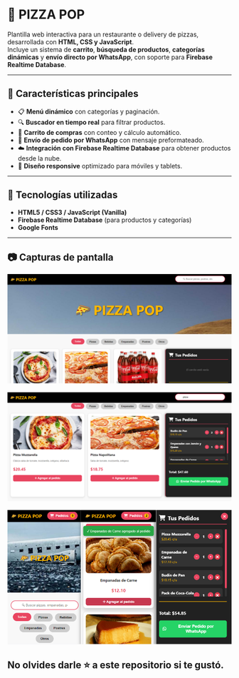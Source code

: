 # 🍕 PIZZA POP

Plantilla web interactiva para un restaurante o delivery de pizzas, desarrollada con **HTML, CSS y JavaScript**.  
Incluye un sistema de **carrito**, **búsqueda de productos**, **categorías dinámicas** y **envío directo por WhatsApp**, con soporte para **Firebase Realtime Database**.

---

## 🚀 Características principales

- 📋 **Menú dinámico** con categorías y paginación.  
- 🔍 **Buscador en tiempo real** para filtrar productos.  
- 🏡 **Carrito de compras** con conteo y cálculo automático.  
- 💬 **Envío de pedido por WhatsApp** con mensaje preformateado.  
- ☁️ **Integración con Firebase Realtime Database** para obtener productos desde la nube.  
- 📱 **Diseño responsive** optimizado para móviles y tablets.

---

## 🚀 Tecnologías utilizadas

- **HTML5 / CSS3 / JavaScript (Vanilla)**  
- **Firebase Realtime Database** (para productos y categorías)  
- **Google Fonts**

---

## 📷 Capturas de pantalla

![PIZZA POP](img/image1.png)
<br></br>
![PIZZA POP](img/image2.png)
<br></br>
![PIZZA POP](img/image3.png)

## No olvides darle ⭐ a este repositorio si te gustó.

